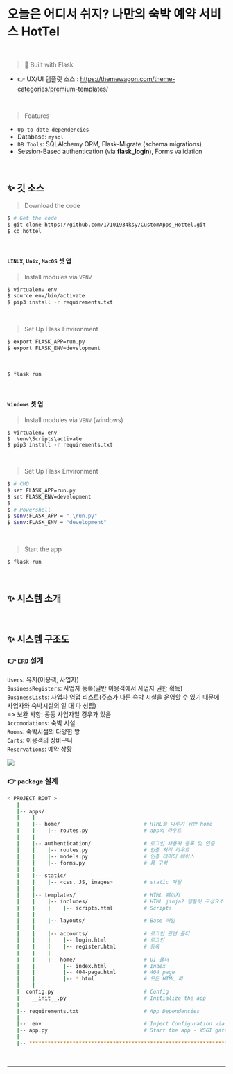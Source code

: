 # 오늘은 어디서 쉬지? 나만의 숙박 예약 서비스 HotTel

<br />

> 🚀 Built with Flask

- 👉 UX/UI 템플릿 소스 : https://themewagon.com/theme-categories/premium-templates/
<br />

> Features

- `Up-to-date dependencies`
- Database: `mysql`
- `DB Tools`: SQLAlchemy ORM, Flask-Migrate (schema migrations)
- Session-Based authentication (via **flask_login**), Forms validation

<br />



## ✨ 깃 소스 

> Download the code 

```bash
$ # Get the code
$ git clone https://github.com/17101934ksy/CustomApps_Hottel.git
$ cd hottel
```

<br />

#### `LINUX`, `Unix`, `MacOS` 셋 업 

> Install modules via `VENV`  

```bash
$ virtualenv env
$ source env/bin/activate
$ pip3 install -r requirements.txt
```

<br />

> Set Up Flask Environment

```bash
$ export FLASK_APP=run.py
$ export FLASK_ENV=development
```

<br />


```bash
$ flask run
```

<br />

#### `Windows` 셋 업

> Install modules via `VENV` (windows) 

```
$ virtualenv env
$ .\env\Scripts\activate
$ pip3 install -r requirements.txt
```

<br />

> Set Up Flask Environment

```bash
$ # CMD 
$ set FLASK_APP=run.py
$ set FLASK_ENV=development
$
$ # Powershell
$ $env:FLASK_APP = ".\run.py"
$ $env:FLASK_ENV = "development"
```

<br />

> Start the app

```bash
$ flask run
```

<br />

## ✨ 시스템 소개



<br />

## ✨ 시스템 구조도

### 👉 `ERD` 설계 

`Users`: 유저(이용객, 사업자)<br />
`BusinessRegisters`: 사업자 등록(일반 이용객에서 사업자 권한 획득)<br />
`BusinessLists`: 사업자 영업 리스트(주소가 다른 숙박 시설을 운영할 수 있기 때문에 사업자와 숙박시설의 일 대 다 성립)<br />
=> 보완 사항: 공동 사업자일 경우가 있음<br />
`Accomodations`: 숙박 시설<br />
`Rooms`: 숙박시설의 다양한 방<br />
`Carts`: 이용객의 장바구니<br />
`Reservations`: 예약 상황<br />

<img src = "https://user-images.githubusercontent.com/88478829/186169072-e3fb93f0-7d6e-4fe7-8096-e86ee0602267.png" width="width 50%" height="height 50%">

### 👉 `package` 설계 

```bash
< PROJECT ROOT >
   |
   |-- apps/
   |    |
   |    |-- home/                           # HTML을 다루기 위한 home
   |    |    |-- routes.py                  # app의 라우트
   |    |
   |    |-- authentication/                 # 로그인 사용자 등록 및 인증
   |    |    |-- routes.py                  # 인증 처리 라우트 
   |    |    |-- models.py                  # 인증 데이터 베이스  
   |    |    |-- forms.py                   # 폼 구성 
   |    |
   |    |-- static/
   |    |    |-- <css, JS, images>          # static 파일
   |    |
   |    |-- templates/                      # HTML 페이지 
   |    |    |-- includes/                  # HTML jinja2 템플릿 구성요소
   |    |    |    |-- scripts.html          # Scripts
   |    |    
   |    |    |-- layouts/                   # Base 파일
   |    |        
   |    |    |-- accounts/                  # 로그인 관련 폴더
   |    |    |    |-- login.html            # 로그인
   |    |    |    |-- register.html         # 등록
   |    |    |
   |    |    |-- home/                      # UI 폴더
   |    |         |-- index.html            # Index
   |    |         |-- 404-page.html         # 404 page
   |    |         |-- *.html                # 모든 HTML 파
   |    |    
   |  config.py                             # Config
   |    __init__.py                         # Initialize the app
   |
   |-- requirements.txt                     # App Dependencies
   |
   |-- .env                                 # Inject Configuration via Environment
   |-- app.py                               # Start the app - WSGI gateway
   |
   |-- ************************************************************************
```

<br />


---

